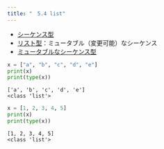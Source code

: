 ```yaml
---
title: "　5.4 list"
---
```


* [シーケンス型](https://docs.python.org/ja/3/library/stdtypes.html#sequence-types-list-tuple-range)
* [リスト型](https://docs.python.org/ja/3/library/stdtypes.html#lists)：ミュータブル（変更可能）なシーケンス
* [ミュータブルなシーケンス型](https://docs.python.org/ja/3/library/stdtypes.html#mutable-sequence-types)

```python:サンプルコード：sample_402.py
x = ["a", "b", "c", "d", "e"]
print(x)
print(type(x))
```

```text:実行結果
['a', 'b', 'c', 'd', 'e']
<class 'list'>
```

```python:サンプルコード：sample_403.py
x = [1, 2, 3, 4, 5]
print(x)
print(type(x))
```

```text:実行結果
[1, 2, 3, 4, 5]
<class 'list'>
```